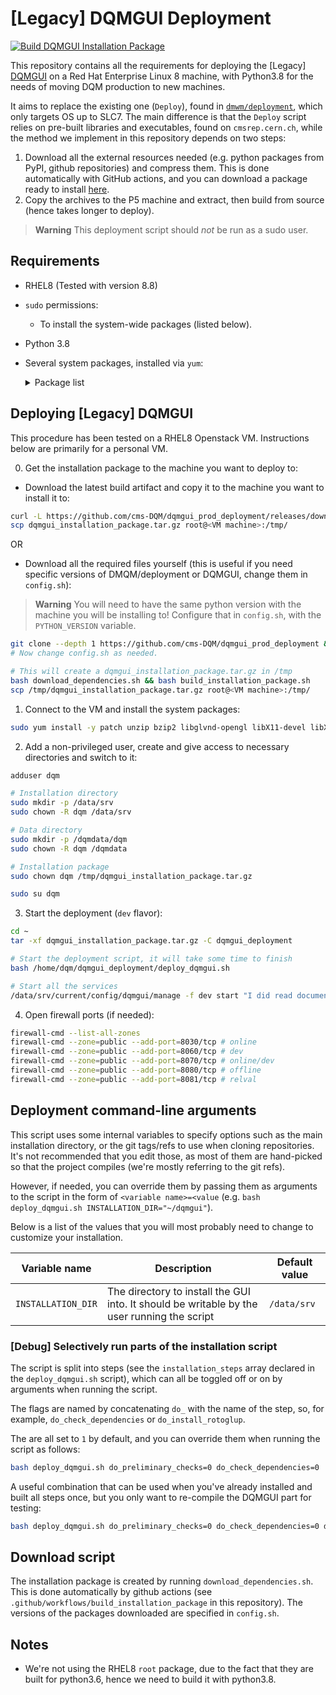 # [Legacy] DQMGUI Deployment

[![Build DQMGUI Installation Package](https://github.com/cms-DQM/dqmgui_prod_deployment/actions/workflows/build_installation_package.yaml/badge.svg)](https://github.com/cms-DQM/dqmgui_prod_deployment/actions/workflows/build_installation_package.yaml)

This repository contains all the requirements for deploying the [Legacy] [DQMGUI](https://github.com/cms-DQM/dqmgui_prod) on a Red Hat Enterprise Linux 8 machine, with Python3.8 for the needs of moving DQM production to new machines.

It aims to replace the existing one (`Deploy`), found in [`dmwm/deployment`](https://github.com/dmwm/deployment/tree/master/Deploy), which only targets OS up to SLC7. The main difference is that the `Deploy` script relies on pre-built libraries and executables, found on `cmsrep.cern.ch`, while the method we implement in this repository depends on two steps:

1. Download all the external resources needed (e.g. python packages from PyPI, github repositories) and compress them. This is done automatically with GitHub actions, and you can download a package ready to install [here](https://github.com/cms-DQM/dqmgui_prod_deployment/actions/workflows/build_installation_package.yaml).
2. Copy the archives to the P5 machine and extract, then build from source (hence takes longer to deploy).

> **Warning**
> This deployment script should *not* be run as a sudo user.

## Requirements

- RHEL8 (Tested with version 8.8)
- `sudo` permissions:
  - To install the system-wide packages (listed below).
- Python 3.8
- Several system packages, installed via `yum`:
  <details>
  <summary>Package list</summary>

  - unzip
  - bzip2
  - libglvnd-opengl
  - libX11-devel
  - libXext-devel
  - libXft-devel
  - libXpm-devel
  - mesa-libGLU
  - mesa-libGLU-devel
  - perl-Env
  - perl-Switch
  - perl-Thread-Queue
  - glibc-headers
  - libidn
  - libXcursor
  - libXi
  - libXinerama
  - libXrandr
  - perl
  - perl-Digest-MD5
  - tcsh
  - zsh
  - epel-release
  - libcurl-devel
  - python38
  - python38-devel
  - boost-python3-devel
  - protobuf-devel
  - jemalloc-devel
  - pcre-devel
  - boost-devel
  - lzo-devel
  - cmake
  - xz-devel
  - openssl-devel
  - libjpeg-turbo-devel
  - libpng-devel
  - gcc-c++
  - gcc
  - binutils
  - gcc-gfortran
  - mesa-libGL-devel
  - mesa-libGLU-devel
  - glew-devel
  - ftgl-devel
  - fftw-devel
  - cfitsio-devel
  - graphviz-devel
  - libuuid-devel
  - avahi-compat-libdns_sd-devel
  - openldap-devel
  - python3-numpy
  - libxml2-devel
  - gsl-devel
  - readline-devel
  - R-devel
  - R-Rcpp-devel
  - R-RInside-devel
  - xrootd-client
  </details>

## Deploying [Legacy] DQMGUI

This procedure has been tested on a RHEL8 Openstack VM. Instructions below are primarily for a personal VM.

0. Get the installation package to the machine you want to deploy to:
  * Download the latest build artifact and copy it to the machine you want to install it to:
  ```bash
  curl -L https://github.com/cms-DQM/dqmgui_prod_deployment/releases/download/latest/dqmgui_installation_package.tar.gz --output dqmgui_installation_package.tar.gz
  scp dqmgui_installation_package.tar.gz root@<VM machine>:/tmp/
  ```
  OR
  * Download all the required files yourself (this is useful if you need specific versions of DMQM/deployment or DQMGUI, change them in `config.sh`):
  > **Warning**
  > You will need to have the same python version with the machine you will be installing to! Configure that in `config.sh`, with the `PYTHON_VERSION` variable.
  ```bash
  git clone --depth 1 https://github.com/cms-DQM/dqmgui_prod_deployment && cd dqmgui_prod_deployment
  # Now change config.sh as needed.

  # This will create a dqmgui_installation_package.tar.gz in /tmp
  bash download_dependencies.sh && bash build_installation_package.sh
  scp /tmp/dqmgui_installation_package.tar.gz root@<VM machine>:/tmp/
  ```

1. Connect to the VM and install the system packages:

  ```bash
  sudo yum install -y patch unzip bzip2 libglvnd-opengl libX11-devel libXext-devel libXft-devel libXpm-devel mesa-libGLU mesa-libGLU-devel perl-Env perl-Switch perl-Thread-Queue glibc-headers libidn libXcursor libXi libXinerama libXrandr perl perl-Digest-MD5 tcsh zsh epel-release libcurl-devel python38 python38-devel boost-python3-devel protobuf-devel jemalloc-devel pcre-devel boost-devel lzo-devel cmake xz-devel openssl-devel libjpeg-turbo-devel libpng-devel gcc-c++ gcc binutils gcc-gfortran mesa-libGL-devel mesa-libGLU-devel glew-devel ftgl-devel fftw-devel cfitsio-devel graphviz-devel libuuid-devel avahi-compat-libdns_sd-devel openldap-devel python3-numpy libxml2-devel gsl-devel readline-devel R-devel R-Rcpp-devel R-RInside-devel xrootd-client
  ```

2. Add a non-privileged user, create and give access to necessary directories and switch to it:

  ```bash
  adduser dqm

  # Installation directory
  sudo mkdir -p /data/srv
  sudo chown -R dqm /data/srv

  # Data directory
  sudo mkdir -p /dqmdata/dqm
  sudo chown -R dqm /dqmdata

  # Installation package
  sudo chown dqm /tmp/dqmgui_installation_package.tar.gz

  sudo su dqm
  ```

3. Start the deployment (`dev` flavor):

  ```bash
  cd ~
  tar -xf dqmgui_installation_package.tar.gz -C dqmgui_deployment

  # Start the deployment script, it will take some time to finish
  bash /home/dqm/dqmgui_deployment/deploy_dqmgui.sh

  # Start all the services
  /data/srv/current/config/dqmgui/manage -f dev start "I did read documentation"
  ```

4. Open firewall ports (if needed):

  ```bash
  firewall-cmd --list-all-zones
  firewall-cmd --zone=public --add-port=8030/tcp # online
  firewall-cmd --zone=public --add-port=8060/tcp # dev
  firewall-cmd --zone=public --add-port=8070/tcp # online/dev
  firewall-cmd --zone=public --add-port=8080/tcp # offline
  firewall-cmd --zone=public --add-port=8081/tcp # relval
  ```

## Deployment command-line arguments

This script uses some internal variables to specify options such as the main installation directory, or the git tags/refs to use when cloning repositories. It's not recommended that you edit those, as most of them are hand-picked so that the project compiles (we're mostly referring to the git refs).

However, if needed, you can override them by passing them as arguments to the script in the form of `<variable name>=<value` (e.g. `bash deploy_dqmgui.sh INSTALLATION_DIR="~/dqmgui"`).

Below is a list of the values that you will most probably need to change to customize your installation.

| Variable name | Description |Default value |
|---------------|-------------|--------------|
| `INSTALLATION_DIR` | The directory to install the GUI into. It should be writable by the user running the script | `/data/srv` |

### [Debug] Selectively run parts of the installation script

The script is split into steps (see the `installation_steps` array declared in the `deploy_dqmgui.sh` script), which can all be toggled off or on by arguments when running the script.

The flags are named by concatenating `do_` with the name of the step, so, for example, `do_check_dependencies` or `do_install_rotoglup`.

The are all set to `1` by default, and you can override them when running the script as follows:

```bash
bash deploy_dqmgui.sh do_preliminary_checks=0 do_check_dependencies=0
```

A useful combination that can be used when you've already installed and built all steps once, but you only want to re-compile the DQMGUI part for testing:

```bash
bash deploy_dqmgui.sh do_preliminary_checks=0 do_check_dependencies=0 do_create_directories=1 do_install_boost_gil=0 do_install_gil_numeric=0 do_install_rotoglup=0 do_install_classlib=0 do_compile_classlib=0 do_install_dmwm=0 do_install_root=0 do_compile_root=0 do_install_dqmgui=0 do_compile_dqmgui=1 do_install_yui=0 do_install_extjs=0 do_install_d3=0 do_install_jsroot=0
```

## Download script

The installation package is created by running `download_dependencies.sh`. This is done automatically by github actions (see `.github/workflows/build_installation_package` in this repository). The versions of the packages downloaded are specified in `config.sh`.

## Notes

- We're not using the RHEL8 `root` package, due to the fact that they are built for python3.6, hence we need to build it with python3.8.
